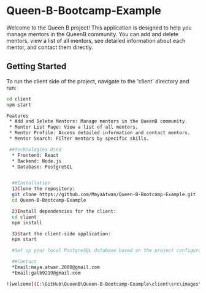 # Queen-B-Bootcamp-Example

Welcome to the Queen B project! This application is designed to help you manage mentors in the QueenB community. You can add and delete mentors, view a list of all mentors, see detailed information about each mentor, and contact them directly.

## Getting Started

To run the client side of the project, navigate to the 'client' directory and run:

```bash
cd client
npm start

Features
 * Add and Delete Mentors: Manage mentors in the QueenB community.
 * Mentor List Page: View a list of all mentors.
 * Mentor Profile: Access detailed information and contact mentors.
 * Mentor Search: Filter mentors by specific skills.

 ##Technologies Used
  * Frontend: React
  * Backend: Node.js
  * Database: PostgreSQL


  ##Installation
  1)Clone the repository:
  git clone https://github.com/MayaAtwan/Queen-B-Bootcamp-Example.git
  cd Queen-B-Bootcamp-Example

  2)Install dependencies for the client:
  cd client
  npm install

  3)Start the client-side application:
  npm start

  #Set up your local PostgreSQL database based on the project configuration.

  ##Contact
  *Email:maya.atwan.2000@gmail.com
  *Email:galb9219@gmail.com

![welcome](C:\GitHub\QueenB\Queen-B-Bootcamp-Example\client\src\images\welcome.png)

